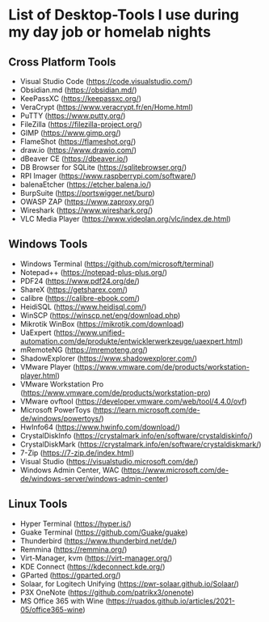 # List of Desktop-Tools I use during my day job or homelab nights

## Cross Platform Tools
 - Visual Studio Code (https://code.visualstudio.com/)
 - Obsidian.md (https://obsidian.md/)
 - KeePassXC (https://keepassxc.org/)
 - VeraCrypt (https://www.veracrypt.fr/en/Home.html)
 - PuTTY (https://www.putty.org/)
 - FileZilla (https://filezilla-project.org/)
 - GIMP (https://www.gimp.org/)
 - FlameShot (https://flameshot.org/)
 - draw.io (https://www.drawio.com/)
 - dBeaver CE (https://dbeaver.io/)
 - DB Browser for SQLite (https://sqlitebrowser.org/)
 - RPI Imager (https://www.raspberrypi.com/software/)
 - balenaEtcher (https://etcher.balena.io/)
 - BurpSuite (https://portswigger.net/burp)
 - OWASP ZAP (https://www.zaproxy.org/)
 - Wireshark (https://www.wireshark.org/)
 - VLC Media Player (https://www.videolan.org/vlc/index.de.html)

## Windows Tools
 - Windows Terminal (https://github.com/microsoft/terminal)
 - Notepad++ (https://notepad-plus-plus.org/)
 - PDF24 (https://www.pdf24.org/de/)
 - ShareX (https://getsharex.com/)
 - calibre (https://calibre-ebook.com/)
 - HeidiSQL (https://www.heidisql.com/)
 - WinSCP (https://winscp.net/eng/download.php)
 - Mikrotik WinBox (https://mikrotik.com/download)
 - UaExpert (https://www.unified-automation.com/de/produkte/entwicklerwerkzeuge/uaexpert.html)
 - mRemoteNG (https://mremoteng.org/)
 - ShadowExplorer (https://www.shadowexplorer.com/)
 - VMware Player (https://www.vmware.com/de/products/workstation-player.html)
 - VMware Workstation Pro (https://www.vmware.com/de/products/workstation-pro)
 - VMware ovftool (https://developer.vmware.com/web/tool/4.4.0/ovf)
 - Microsoft PowerToys (https://learn.microsoft.com/de-de/windows/powertoys/)
 - HwInfo64 (https://www.hwinfo.com/download/)
 - CrystalDiskInfo (https://crystalmark.info/en/software/crystaldiskinfo/)
 - CrystalDiskMark (https://crystalmark.info/en/software/crystaldiskmark/)
 - 7-Zip (https://7-zip.de/index.html)
 - Visual Studio (https://visualstudio.microsoft.com/de/)
 - Windows Admin Center, WAC (https://www.microsoft.com/de-de/windows-server/windows-admin-center)

## Linux Tools 
 - Hyper Terminal (https://hyper.is/)
 - Guake Terminal (https://github.com/Guake/guake)
 - Thunderbird (https://www.thunderbird.net/de/)
 - Remmina (https://remmina.org/)
 - Virt-Manager, kvm (https://virt-manager.org/)
 - KDE Connect (https://kdeconnect.kde.org/)
 - GParted (https://gparted.org/)
 - Solaar, for Logitech Unifying (https://pwr-solaar.github.io/Solaar/)
 - P3X OneNote (https://github.com/patrikx3/onenote)
 - MS Office 365 with Wine (https://ruados.github.io/articles/2021-05/office365-wine)
